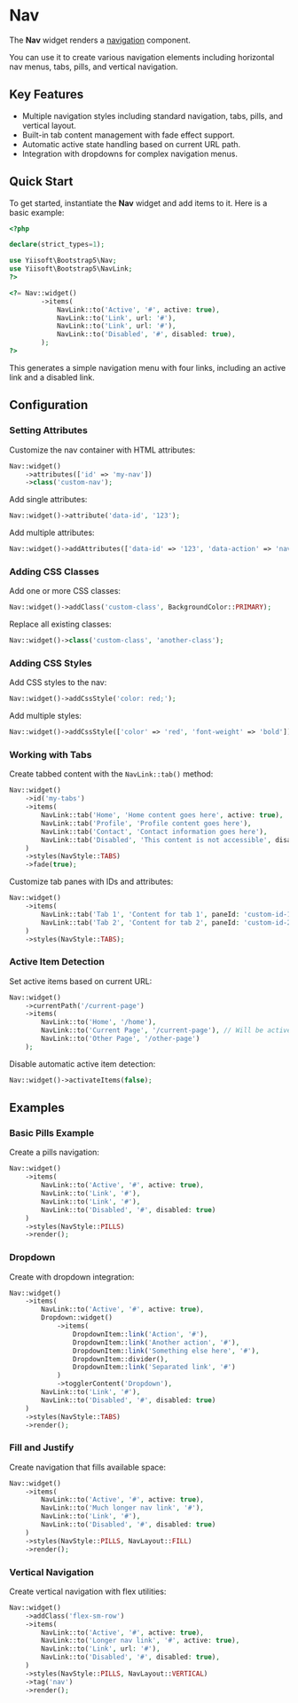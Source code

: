 # Nav

The **Nav** widget renders a [navigation](https://getbootstrap.com/docs/5.3/components/navs-tabs/#base-nav) component.

You can use it to create various navigation elements including horizontal nav menus, tabs, pills, and vertical navigation. 

## Key Features
- Multiple navigation styles including standard navigation, tabs, pills, and vertical layout.
- Built-in tab content management with fade effect support.
- Automatic active state handling based on current URL path.
- Integration with dropdowns for complex navigation menus.

## Quick Start
To get started, instantiate the **Nav** widget and add items to it. Here is a basic example:

```php
<?php

declare(strict_types=1);

use Yiisoft\Bootstrap5\Nav;
use Yiisoft\Bootstrap5\NavLink;
?>

<?= Nav::widget()
        ->items(
            NavLink::to('Active', '#', active: true),
            NavLink::to('Link', url: '#'),
            NavLink::to('Link', url: '#'),
            NavLink::to('Disabled', '#', disabled: true),
        );
?>
```

This generates a simple navigation menu with four links, including an active link and a disabled link.

## Configuration

### Setting Attributes
Customize the nav container with HTML attributes:

```php
Nav::widget()
    ->attributes(['id' => 'my-nav'])
    ->class('custom-nav');
```

Add single attributes:

```php
Nav::widget()->attribute('data-id', '123');
```

Add multiple attributes:

```php
Nav::widget()->addAttributes(['data-id' => '123', 'data-action' => 'navigate']);
```

### Adding CSS Classes
Add one or more CSS classes:

```php
Nav::widget()->addClass('custom-class', BackgroundColor::PRIMARY);
```

Replace all existing classes:

```php
Nav::widget()->class('custom-class', 'another-class');
```

### Adding CSS Styles
Add CSS styles to the nav:

```php
Nav::widget()->addCssStyle('color: red;');
```

Add multiple styles:

```php
Nav::widget()->addCssStyle(['color' => 'red', 'font-weight' => 'bold']);
```

### Working with Tabs
Create tabbed content with the `NavLink::tab()` method:

```php
Nav::widget()
    ->id('my-tabs')
    ->items(
        NavLink::tab('Home', 'Home content goes here', active: true),
        NavLink::tab('Profile', 'Profile content goes here'),
        NavLink::tab('Contact', 'Contact information goes here'),
        NavLink::tab('Disabled', 'This content is not accessible', disabled: true)
    )
    ->styles(NavStyle::TABS)
    ->fade(true);
```

Customize tab panes with IDs and attributes:

```php
Nav::widget()
    ->items(
        NavLink::tab('Tab 1', 'Content for tab 1', paneId: 'custom-id-1', paneAttributes: ['class' => 'p-4']),
        NavLink::tab('Tab 2', 'Content for tab 2', paneId: 'custom-id-2')
    )
    ->styles(NavStyle::TABS);
```

### Active Item Detection
Set active items based on current URL:

```php
Nav::widget()
    ->currentPath('/current-page')
    ->items(
        NavLink::to('Home', '/home'),
        NavLink::to('Current Page', '/current-page'), // Will be active
        NavLink::to('Other Page', '/other-page')
    );
```

Disable automatic active item detection:

```php
Nav::widget()->activateItems(false);
```

## Examples

### Basic Pills Example
Create a pills navigation:

```php
Nav::widget()
    ->items(
        NavLink::to('Active', '#', active: true),
        NavLink::to('Link', '#'),
        NavLink::to('Link', '#'),
        NavLink::to('Disabled', '#', disabled: true)
    )
    ->styles(NavStyle::PILLS)
    ->render();
```

### Dropdown
Create with dropdown integration:

```php
Nav::widget()
    ->items(
        NavLink::to('Active', '#', active: true),
        Dropdown::widget()
            ->items(
                DropdownItem::link('Action', '#'),
                DropdownItem::link('Another action', '#'),
                DropdownItem::link('Something else here', '#'),
                DropdownItem::divider(),
                DropdownItem::link('Separated link', '#')
            )
            ->togglerContent('Dropdown'),
        NavLink::to('Link', '#'),
        NavLink::to('Disabled', '#', disabled: true)
    )
    ->styles(NavStyle::TABS)
    ->render();
```

### Fill and Justify
Create navigation that fills available space:

```php
Nav::widget()
    ->items(
        NavLink::to('Active', '#', active: true),
        NavLink::to('Much longer nav link', '#'),
        NavLink::to('Link', '#'),
        NavLink::to('Disabled', '#', disabled: true)
    )
    ->styles(NavStyle::PILLS, NavLayout::FILL)
    ->render();
```

### Vertical Navigation
Create vertical navigation with flex utilities:

```php
Nav::widget()
    ->addClass('flex-sm-row')
    ->items(
        NavLink::to('Active', '#', active: true),
        NavLink::to('Longer nav link', '#', active: true),
        NavLink::to('Link', url: '#'),
        NavLink::to('Disabled', '#', disabled: true),
    )
    ->styles(NavStyle::PILLS, NavLayout::VERTICAL)
    ->tag('nav')
    ->render();
```
